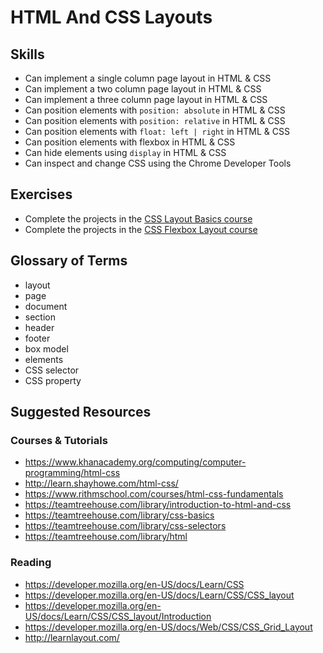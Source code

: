 # HTML And CSS Layouts

## Skills

- Can implement a single column page layout in HTML & CSS
- Can implement a two column page layout in HTML & CSS
- Can implement a three column page layout in HTML & CSS
- Can position elements with `position: absolute` in HTML & CSS
- Can position elements with `position: relative` in HTML & CSS
- Can position elements with `float: left | right` in HTML & CSS
- Can position elements with flexbox in HTML & CSS
- Can hide elements using `display` in HTML & CSS
- Can inspect and change CSS using the Chrome Developer Tools

## Exercises

- Complete the projects in the [CSS Layout Basics course](https://teamtreehouse.com/library/css-layout-basics)
- Complete the projects in the [CSS Flexbox Layout course](https://teamtreehouse.com/library/css-flexbox-layout)

## Glossary of Terms

- layout
- page
- document
- section
- header
- footer
- box model
- elements
- CSS selector
- CSS property

## Suggested Resources

### Courses & Tutorials

- https://www.khanacademy.org/computing/computer-programming/html-css
- http://learn.shayhowe.com/html-css/
- https://www.rithmschool.com/courses/html-css-fundamentals
- https://teamtreehouse.com/library/introduction-to-html-and-css
- https://teamtreehouse.com/library/css-basics
- https://teamtreehouse.com/library/css-selectors
- https://teamtreehouse.com/library/html

### Reading

- https://developer.mozilla.org/en-US/docs/Learn/CSS
- https://developer.mozilla.org/en-US/docs/Learn/CSS/CSS_layout
- https://developer.mozilla.org/en-US/docs/Learn/CSS/CSS_layout/Introduction
- https://developer.mozilla.org/en-US/docs/Web/CSS/CSS_Grid_Layout
- http://learnlayout.com/
